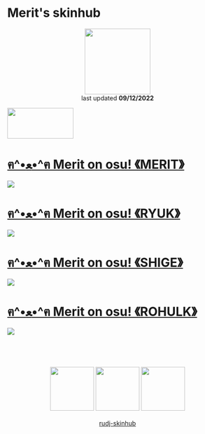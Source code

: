 # Merit's skinhub
<p align="center">
<a href="https://osu.ppy.sh/users/13730417">
  <img src="https://a.ppy.sh/13730417"  
       width="150"
       height="150"></a>
<br>
last updated <b>09/12/2022</b>
</p>

<a href="https://www.youtube.com/watch?v=kbbgypvGPgM">
<img src="https://i.imgur.com/uDyKiLi.png"
       width="151" 
       height="70"/></a>

# [ฅ^•ﻌ•^ฅ Merit on osu! 《MERIT》](https://github.com/rudj-skinhub/woal/raw/tyfh/merit/%E0%B8%85%5E%E2%80%A2%EF%BB%8C%E2%80%A2%5E%E0%B8%85%20%20Merit%20on%20osu!%20%20%20%E3%80%8AMERIT%E3%80%8B.osk)
[![](https://i.imgur.com/cEpgM8G.jpeg)](https://github.com/rudj-skinhub/woal/raw/tyfh/merit/%E0%B8%85%5E%E2%80%A2%EF%BB%8C%E2%80%A2%5E%E0%B8%85%20%20Merit%20on%20osu!%20%20%20%E3%80%8AMERIT%E3%80%8B.osk)

# [ฅ^•ﻌ•^ฅ Merit on osu! 《RYUK》](https://github.com/rudj-skinhub/woal/raw/tyfh/merit/%E0%B8%85%5E%E2%80%A2%EF%BB%8C%E2%80%A2%5E%E0%B8%85%20%20Merit%20on%20osu!%20%20%20%E3%80%8ARYUK%E3%80%8B.osk)
[![](https://i.imgur.com/IxzMNgJ.jpeg)](https://github.com/rudj-skinhub/woal/raw/tyfh/merit/%E0%B8%85%5E%E2%80%A2%EF%BB%8C%E2%80%A2%5E%E0%B8%85%20%20Merit%20on%20osu!%20%20%20%E3%80%8ARYUK%E3%80%8B.osk)

# [ฅ^•ﻌ•^ฅ Merit on osu! 《SHIGE》](https://github.com/rudj-skinhub/woal/raw/tyfh/merit/%E0%B8%85%5E%E2%80%A2%EF%BB%8C%E2%80%A2%5E%E0%B8%85%20%20Merit%20on%20osu!%20%20%20%E3%80%8ASHIGE%E3%80%8B.osk)
[![](https://i.imgur.com/KqdyGQu.jpeg)](https://github.com/rudj-skinhub/woal/raw/tyfh/merit/%E0%B8%85%5E%E2%80%A2%EF%BB%8C%E2%80%A2%5E%E0%B8%85%20%20Merit%20on%20osu!%20%20%20%E3%80%8ASHIGE%E3%80%8B.osk)

# [ฅ^•ﻌ•^ฅ Merit on osu! 《ROHULK》](https://github.com/rudj-skinhub/woal/raw/tyfh/merit/%E0%B8%85%5E%E2%80%A2%EF%BB%8C%E2%80%A2%5E%E0%B8%85%20%20Merit%20on%20osu!%20%20%20%E3%80%8AROHULK%E3%80%8B.osk)
[![](https://i.imgur.com/OfGGXcx.jpeg)](https://github.com/rudj-skinhub/woal/raw/tyfh/merit/%E0%B8%85%5E%E2%80%A2%EF%BB%8C%E2%80%A2%5E%E0%B8%85%20%20Merit%20on%20osu!%20%20%20%E3%80%8AROHULK%E3%80%8B.osk)

#
<p align="center">
  <br></br>
  <a href="https://www.twitch.tv/meritosu">
  <img src="https://i.imgur.com/HM030lk.png" 
       width="100" 
       height="100"></a>
  <a href="https://www.youtube.com/channel/UCMKj8CKssRKQoKFxMxcCqCA">
  <img src="https://i.imgur.com/YWbDUUy.png"  
       width="100" 
       height="100"></a>
  <a href="https://twitter.com/MeritOnOsu">
  <img src="https://i.imgur.com/PUQ5uWf.png" 
       width="100" 
       height="100"></a>
  <br></br>
  <a href="README.md">rudj-skinhub</a>
 </p>
